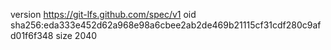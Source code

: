 version https://git-lfs.github.com/spec/v1
oid sha256:eda333e452d62a968e98a6cbee2ab2de469b21115cf31cdf280c9afd01f6f348
size 2040
